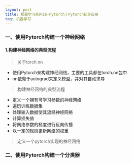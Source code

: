 ```yaml
---
layout: post
title: 机器学习系列16-Pytorch丨Pytorch初步应用
tag: 机器学习
---
```


### 一、使用Pytorch构建一个神经网络

#### 1.构建神经网络的典型流程

> 关于torch.nn

- 使用Pytorch来构建神经网络，主要的工具都在torch.nn包中
- nn依赖于autograd来定义模型，并对其自动求导

> 构建神经网络的典型流程

- 定义一个拥有可学习参数的神经网络
- 遍历训练数据集
- 处理输入数据使其流经神经网络
- 计算损失值
- 将网络参数的梯度进行反向传播
- 以一定的规则更新网络的权重

> 定义一个pytorch实现的神经网络







### 二、使用Pytorch构建一个分类器

